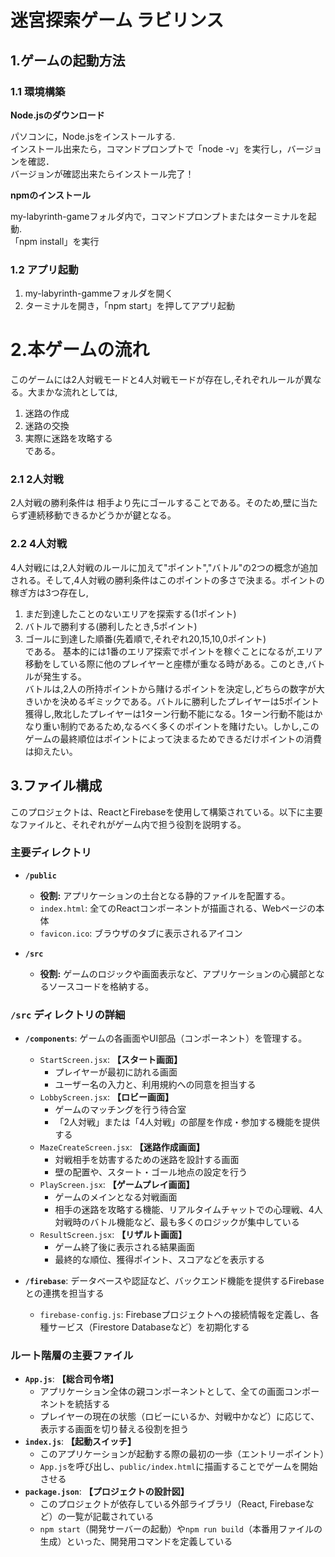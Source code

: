 # 迷宮探索ゲーム ラビリンス



## 1.ゲームの起動方法
### 1.1 環境構築
**Node.jsのダウンロード**  

パソコンに，Node.jsをインストールする.  
インストール出来たら，コマンドプロンプトで「node -v」を実行し，バージョンを確認．  
バージョンが確認出来たらインストール完了！  

**npmのインストール** 

my-labyrinth-gameフォルダ内で，コマンドプロンプトまたはターミナルを起動.  
「npm install」を実行  

### 1.2 アプリ起動
1. my-labyrinth-gammeフォルダを開く
2. ターミナルを開き，「npm start」を押してアプリ起動


# 2.本ゲームの流れ

 このゲームには2人対戦モードと4人対戦モードが存在し,それぞれルールが異なる。大まかな流れとしては,  
 1. 迷路の作成  
 2. 迷路の交換  
 3. 実際に迷路を攻略する  
である。

### 2.1 2人対戦

 2人対戦の勝利条件は 相手より先にゴールすることである。そのため,壁に当たらず連続移動できるかどうかが鍵となる。

### 2.2 4人対戦

 4人対戦には,2人対戦のルールに加えて"ポイント","バトル"の2つの概念が追加される。そして,4人対戦の勝利条件はこのポイントの多さで決まる。ポイントの稼ぎ方は3つ存在し,  
  1. まだ到達したことのないエリアを探索する(1ポイント)  
  2. バトルで勝利する(勝利したとき,5ポイント)  
  3. ゴールに到達した順番(先着順で,それぞれ20,15,10,0ポイント)  
である。
基本的には1番のエリア探索でポイントを稼ぐことになるが,エリア移動をしている際に他のプレイヤーと座標が重なる時がある。このとき,バトルが発生する。  
バトルは,2人の所持ポイントから賭けるポイントを決定し,どちらの数字が大きいかを決めるギミックである。バトルに勝利したプレイヤーは5ポイント獲得し,敗北したプレイヤーは1ターン行動不能になる。1ターン行動不能はかなり重い制約であるため,なるべく多くのポイントを賭けたい。しかし,このゲームの最終順位はポイントによって決まるためできるだけポイントの消費は抑えたい。

## 3.ファイル構成
このプロジェクトは、ReactとFirebaseを使用して構築されている。以下に主要なファイルと、それぞれがゲーム内で担う役割を説明する。

### 主要ディレクトリ

-   **`/public`**
    -   **役割:** アプリケーションの土台となる静的ファイルを配置する。
    -   `index.html`: 全てのReactコンポーネントが描画される、Webページの本体
    -   `favicon.ico`: ブラウザのタブに表示されるアイコン

-   **`/src`**
    -   **役割:** ゲームのロジックや画面表示など、アプリケーションの心臓部となるソースコードを格納する。

### `/src` ディレクトリの詳細

-   **`/components`**: ゲームの各画面やUI部品（コンポーネント）を管理する。
    -   `StartScreen.jsx`: **【スタート画面】**
        -   プレイヤーが最初に訪れる画面
        -   ユーザー名の入力と、利用規約への同意を担当する
    -   `LobbyScreen.jsx`: **【ロビー画面】**
        -   ゲームのマッチングを行う待合室
        -   「2人対戦」または「4人対戦」の部屋を作成・参加する機能を提供する
    -   `MazeCreateScreen.jsx`: **【迷路作成画面】**
        -   対戦相手を妨害するための迷路を設計する画面
        -   壁の配置や、スタート・ゴール地点の設定を行う
    -   `PlayScreen.jsx`: **【ゲームプレイ画面】**
        -   ゲームのメインとなる対戦画面
        -   相手の迷路を攻略する機能、リアルタイムチャットでの心理戦、4人対戦時のバトル機能など、最も多くのロジックが集中している
    -   `ResultScreen.jsx`: **【リザルト画面】**
        -   ゲーム終了後に表示される結果画面
        -   最終的な順位、獲得ポイント、スコアなどを表示する

-   **`/firebase`**: データベースや認証など、バックエンド機能を提供するFirebaseとの連携を担当する
    -   `firebase-config.js`: Firebaseプロジェクトへの接続情報を定義し、各種サービス（Firestore Databaseなど）を初期化する

### ルート階層の主要ファイル

-   **`App.js`**: **【総合司令塔】**
    -   アプリケーション全体の親コンポーネントとして、全ての画面コンポーネントを統括する
    -   プレイヤーの現在の状態（ロビーにいるか、対戦中かなど）に応じて、表示する画面を切り替える役割を担う
-   **`index.js`**: **【起動スイッチ】**
    -   このアプリケーションが起動する際の最初の一歩（エントリーポイント）
    -   `App.js`を呼び出し、`public/index.html`に描画することでゲームを開始させる
-   **`package.json`**: **【プロジェクトの設計図】**
    -   このプロジェクトが依存している外部ライブラリ（React, Firebaseなど）の一覧が記載されている
    -   `npm start`（開発サーバーの起動）や`npm run build`（本番用ファイルの生成）といった、開発用コマンドを定義している
